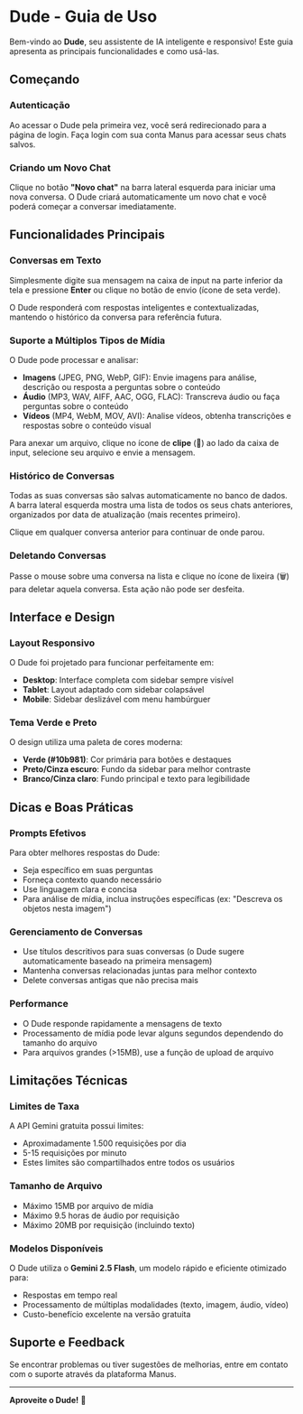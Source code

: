 # Dude - Guia de Uso

Bem-vindo ao **Dude**, seu assistente de IA inteligente e responsivo! Este guia apresenta as principais funcionalidades e como usá-las.

## Começando

### Autenticação

Ao acessar o Dude pela primeira vez, você será redirecionado para a página de login. Faça login com sua conta Manus para acessar seus chats salvos.

### Criando um Novo Chat

Clique no botão **"Novo chat"** na barra lateral esquerda para iniciar uma nova conversa. O Dude criará automaticamente um novo chat e você poderá começar a conversar imediatamente.

## Funcionalidades Principais

### Conversas em Texto

Simplesmente digite sua mensagem na caixa de input na parte inferior da tela e pressione **Enter** ou clique no botão de envio (ícone de seta verde).

O Dude responderá com respostas inteligentes e contextualizadas, mantendo o histórico da conversa para referência futura.

### Suporte a Múltiplos Tipos de Mídia

O Dude pode processar e analisar:

- **Imagens** (JPEG, PNG, WebP, GIF): Envie imagens para análise, descrição ou resposta a perguntas sobre o conteúdo
- **Áudio** (MP3, WAV, AIFF, AAC, OGG, FLAC): Transcreva áudio ou faça perguntas sobre o conteúdo
- **Vídeos** (MP4, WebM, MOV, AVI): Analise vídeos, obtenha transcrições e respostas sobre o conteúdo visual

Para anexar um arquivo, clique no ícone de **clipe** (📎) ao lado da caixa de input, selecione seu arquivo e envie a mensagem.

### Histórico de Conversas

Todas as suas conversas são salvas automaticamente no banco de dados. A barra lateral esquerda mostra uma lista de todos os seus chats anteriores, organizados por data de atualização (mais recentes primeiro).

Clique em qualquer conversa anterior para continuar de onde parou.

### Deletando Conversas

Passe o mouse sobre uma conversa na lista e clique no ícone de lixeira (🗑️) para deletar aquela conversa. Esta ação não pode ser desfeita.

## Interface e Design

### Layout Responsivo

O Dude foi projetado para funcionar perfeitamente em:

- **Desktop**: Interface completa com sidebar sempre visível
- **Tablet**: Layout adaptado com sidebar colapsável
- **Mobile**: Sidebar deslizável com menu hambúrguer

### Tema Verde e Preto

O design utiliza uma paleta de cores moderna:

- **Verde (#10b981)**: Cor primária para botões e destaques
- **Preto/Cinza escuro**: Fundo da sidebar para melhor contraste
- **Branco/Cinza claro**: Fundo principal e texto para legibilidade

## Dicas e Boas Práticas

### Prompts Efetivos

Para obter melhores respostas do Dude:

- Seja específico em suas perguntas
- Forneça contexto quando necessário
- Use linguagem clara e concisa
- Para análise de mídia, inclua instruções específicas (ex: "Descreva os objetos nesta imagem")

### Gerenciamento de Conversas

- Use títulos descritivos para suas conversas (o Dude sugere automaticamente baseado na primeira mensagem)
- Mantenha conversas relacionadas juntas para melhor contexto
- Delete conversas antigas que não precisa mais

### Performance

- O Dude responde rapidamente a mensagens de texto
- Processamento de mídia pode levar alguns segundos dependendo do tamanho do arquivo
- Para arquivos grandes (>15MB), use a função de upload de arquivo

## Limitações Técnicas

### Limites de Taxa

A API Gemini gratuita possui limites:

- Aproximadamente 1.500 requisições por dia
- 5-15 requisições por minuto
- Estes limites são compartilhados entre todos os usuários

### Tamanho de Arquivo

- Máximo 15MB por arquivo de mídia
- Máximo 9.5 horas de áudio por requisição
- Máximo 20MB por requisição (incluindo texto)

### Modelos Disponíveis

O Dude utiliza o **Gemini 2.5 Flash**, um modelo rápido e eficiente otimizado para:

- Respostas em tempo real
- Processamento de múltiplas modalidades (texto, imagem, áudio, vídeo)
- Custo-benefício excelente na versão gratuita

## Suporte e Feedback

Se encontrar problemas ou tiver sugestões de melhorias, entre em contato com o suporte através da plataforma Manus.

---

**Aproveite o Dude!** 🎉

